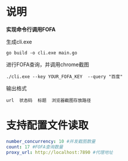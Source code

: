 # 说明

**实现命令行调用FOFA**

生成cli.exe

```shell
go build -o cli.exe main.go
```

进行FOFA查询，并调用chrome截图

```shell
./cli.exe --key YOUR_FOFA_KEY  --query "百度"
```

输出格式

```shell
url  状态码  标题  浏览器截图存放路径
```

# 支持配置文件读取

```yml
number_concurrency: 10 #并发截图数量
count: 17 #FOFA查询数量
proxy_url: http://localhost:7890 #代理地址
```

